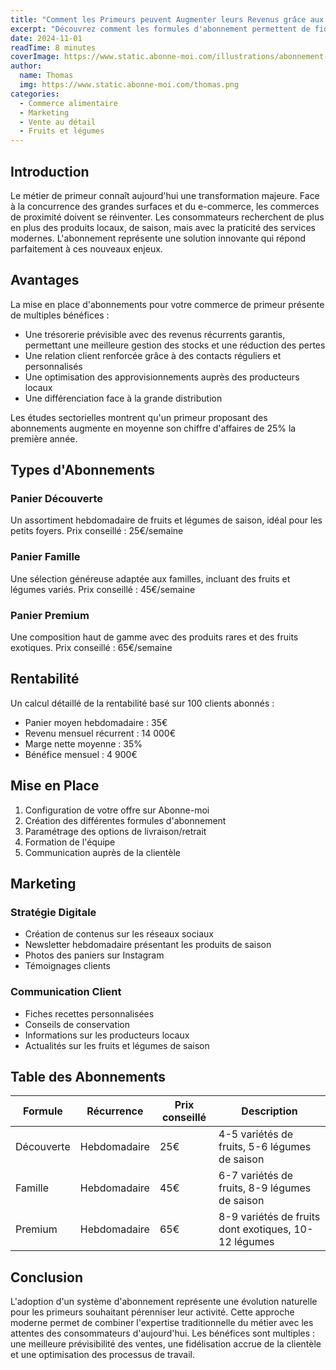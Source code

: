 ```yaml
---
title: "Comment les Primeurs peuvent Augmenter leurs Revenus grâce aux Abonnements"
excerpt: "Découvrez comment les formules d'abonnement permettent de fidéliser votre clientèle et d'assurer des revenus mensuels prévisibles dans votre commerce de fruits et légumes"
date: 2024-11-01
readTime: 8 minutes
coverImage: https://www.static.abonne-moi.com/illustrations/abonnement-pour-les-primeurs.webp
author:
  name: Thomas
  img: https://www.static.abonne-moi.com/thomas.png
categories:
  - Commerce alimentaire
  - Marketing
  - Vente au détail
  - Fruits et légumes
---
```


<ArticleTitle text="Comment les Primeurs peuvent Augmenter leurs Revenus grâce aux Abonnements" />

<ArticleResume text="Transformez votre commerce de fruits et légumes avec des formules d'abonnement innovantes. Garantissez des revenus réguliers tout en offrant à vos clients des produits frais et de saison livrés à domicile ou à retirer en boutique. Une solution moderne pour fidéliser votre clientèle." />

## Introduction

Le métier de primeur connaît aujourd'hui une transformation majeure. Face à la concurrence des grandes surfaces et du e-commerce, les commerces de proximité doivent se réinventer. Les consommateurs recherchent de plus en plus des produits locaux, de saison, mais avec la praticité des services modernes. L'abonnement représente une solution innovante qui répond parfaitement à ces nouveaux enjeux.

## Avantages

La mise en place d'abonnements pour votre commerce de primeur présente de multiples bénéfices :

- Une trésorerie prévisible avec des revenus récurrents garantis, permettant une meilleure gestion des stocks et une réduction des pertes
- Une relation client renforcée grâce à des contacts réguliers et personnalisés
- Une optimisation des approvisionnements auprès des producteurs locaux
- Une différenciation face à la grande distribution

Les études sectorielles montrent qu'un primeur proposant des abonnements augmente en moyenne son chiffre d'affaires de 25% la première année.

## Types d'Abonnements

### Panier Découverte
Un assortiment hebdomadaire de fruits et légumes de saison, idéal pour les petits foyers.
Prix conseillé : 25€/semaine

### Panier Famille
Une sélection généreuse adaptée aux familles, incluant des fruits et légumes variés.
Prix conseillé : 45€/semaine

### Panier Premium
Une composition haut de gamme avec des produits rares et des fruits exotiques.
Prix conseillé : 65€/semaine

## Rentabilité

Un calcul détaillé de la rentabilité basé sur 100 clients abonnés :

- Panier moyen hebdomadaire : 35€
- Revenu mensuel récurrent : 14 000€
- Marge nette moyenne : 35%
- Bénéfice mensuel : 4 900€

<ArticleCta
  link="?showForm=true"
  label="Lancez vos paniers par abonnement"
  description="Augmentez vos revenus avec des paniers hebdomadaires personnalisés"
  ctaLabel="Je crée mon compte"
  icon="i-ph:basket"
  secondaryLink="/#demo"
  secondaryLabel="Découvrir Abonne-moi en vidéo"
/>

## Mise en Place

1. Configuration de votre offre sur Abonne-moi
2. Création des différentes formules d'abonnement
3. Paramétrage des options de livraison/retrait
4. Formation de l'équipe
5. Communication auprès de la clientèle

## Marketing

### Stratégie Digitale
- Création de contenus sur les réseaux sociaux
- Newsletter hebdomadaire présentant les produits de saison
- Photos des paniers sur Instagram
- Témoignages clients

### Communication Client
- Fiches recettes personnalisées
- Conseils de conservation
- Informations sur les producteurs locaux
- Actualités sur les fruits et légumes de saison

## Table des Abonnements

| Formule | Récurrence | Prix conseillé | Description |
|---------|------------|----------------|-------------|
| Découverte | Hebdomadaire | 25€ | 4-5 variétés de fruits, 5-6 légumes de saison |
| Famille | Hebdomadaire | 45€ | 6-7 variétés de fruits, 8-9 légumes de saison |
| Premium | Hebdomadaire | 65€ | 8-9 variétés de fruits dont exotiques, 10-12 légumes |

## Conclusion

L'adoption d'un système d'abonnement représente une évolution naturelle pour les primeurs souhaitant pérenniser leur activité. Cette approche moderne permet de combiner l'expertise traditionnelle du métier avec les attentes des consommateurs d'aujourd'hui. Les bénéfices sont multiples : une meilleure prévisibilité des ventes, une fidélisation accrue de la clientèle et une optimisation des processus de travail.

<ArticleCta
  link="?showForm=true"
  label="Démarrez avec Abonne-moi"
  description="Simplifiez la gestion de vos abonnements fruits et légumes"
  ctaLabel="Je crée mon compte"
  icon="i-ph:basket"
  secondaryLink="/#demo"
  secondaryLabel="Découvrir Abonne-moi en vidéo"
/>
